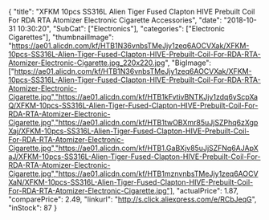 {
	"title": "XFKM 10pcs SS316L Alien Tiger Fused Clapton HIVE Prebuilt Coil For RDA RTA Atomizer Electronic Cigarette Accessories",
	"date": "2018-10-31 10:30:20",
	"SubCat": ["Electronics"],
	"categories": ["Electronic Cigarettes"],
	"thumbnailImage": "https://ae01.alicdn.com/kf/HTB1N36vnbsTMeJjy1zeq6AOCVXak/XFKM-10pcs-SS316L-Alien-Tiger-Fused-Clapton-HIVE-Prebuilt-Coil-For-RDA-RTA-Atomizer-Electronic-Cigarette.jpg_220x220.jpg",
	"BigImage": ["https://ae01.alicdn.com/kf/HTB1N36vnbsTMeJjy1zeq6AOCVXak/XFKM-10pcs-SS316L-Alien-Tiger-Fused-Clapton-HIVE-Prebuilt-Coil-For-RDA-RTA-Atomizer-Electronic-Cigarette.jpg","https://ae01.alicdn.com/kf/HTB1kFvtivBNTKJjy1zdq6yScpXaQ/XFKM-10pcs-SS316L-Alien-Tiger-Fused-Clapton-HIVE-Prebuilt-Coil-For-RDA-RTA-Atomizer-Electronic-Cigarette.jpg","https://ae01.alicdn.com/kf/HTB1twOBXmr85uJjSZPhq6zXgpXaj/XFKM-10pcs-SS316L-Alien-Tiger-Fused-Clapton-HIVE-Prebuilt-Coil-For-RDA-RTA-Atomizer-Electronic-Cigarette.jpg","https://ae01.alicdn.com/kf/HTB1.GaBXjv85uJjSZFNq6AJApXaJ/XFKM-10pcs-SS316L-Alien-Tiger-Fused-Clapton-HIVE-Prebuilt-Coil-For-RDA-RTA-Atomizer-Electronic-Cigarette.jpg","https://ae01.alicdn.com/kf/HTB1mznvnbsTMeJjy1zeq6AOCVXaN/XFKM-10pcs-SS316L-Alien-Tiger-Fused-Clapton-HIVE-Prebuilt-Coil-For-RDA-RTA-Atomizer-Electronic-Cigarette.jpg"],
	"actualPrice": 1.87,
	"comparePrice": 2.49,
	"linkurl": "http://s.click.aliexpress.com/e/RCbJeqG",
	"inStock": 87
}
